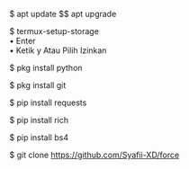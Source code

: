 $ apt update $$ apt upgrade


$ termux-setup-storage  
   • Enter  
   • Ketik y Atau Pilih Izinkan


$ pkg install python


$ pkg install git


$ pip install requests


$ pip install rich


$ pip install bs4


$ git clone https://github.com/Syafii-XD/force
